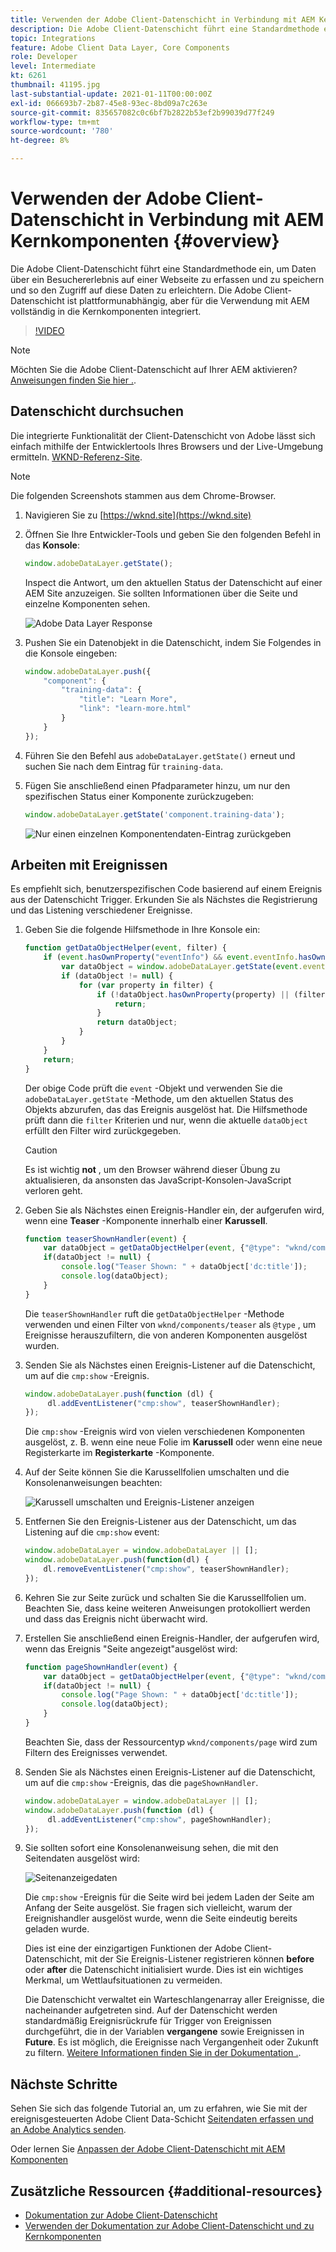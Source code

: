 ```yaml
---
title: Verwenden der Adobe Client-Datenschicht in Verbindung mit AEM Kernkomponenten
description: Die Adobe Client-Datenschicht führt eine Standardmethode ein, um Daten über ein Besuchererlebnis auf einer Webseite zu erfassen und zu speichern und so den Zugriff auf diese Daten zu erleichtern. Die Adobe Client-Datenschicht ist plattformunabhängig, aber für die Verwendung mit AEM vollständig in die Kernkomponenten integriert.
topic: Integrations
feature: Adobe Client Data Layer, Core Components
role: Developer
level: Intermediate
kt: 6261
thumbnail: 41195.jpg
last-substantial-update: 2021-01-11T00:00:00Z
exl-id: 066693b7-2b87-45e8-93ec-8bd09a7c263e
source-git-commit: 835657082c0c6bf7b2822b53ef2b99039d77f249
workflow-type: tm+mt
source-wordcount: '780'
ht-degree: 8%

---
```


# Verwenden der Adobe Client-Datenschicht in Verbindung mit AEM Kernkomponenten {#overview}

Die Adobe Client-Datenschicht führt eine Standardmethode ein, um Daten über ein Besuchererlebnis auf einer Webseite zu erfassen und zu speichern und so den Zugriff auf diese Daten zu erleichtern. Die Adobe Client-Datenschicht ist plattformunabhängig, aber für die Verwendung mit AEM vollständig in die Kernkomponenten integriert.

>[!VIDEO](https://video.tv.adobe.com/v/41195?quality=12&learn=on)

>[!NOTE]
>
> Möchten Sie die Adobe Client-Datenschicht auf Ihrer AEM aktivieren? [Anweisungen finden Sie hier .](https://experienceleague.adobe.com/docs/experience-manager-core-components/using/developing/data-layer/overview.html#installation-activation).

## Datenschicht durchsuchen

Die integrierte Funktionalität der Client-Datenschicht von Adobe lässt sich einfach mithilfe der Entwicklertools Ihres Browsers und der Live-Umgebung ermitteln. [WKND-Referenz-Site](https://wknd.site/).

>[!NOTE]
>
> Die folgenden Screenshots stammen aus dem Chrome-Browser.

1. Navigieren Sie zu [https://wknd.site](https://wknd.site)
1. Öffnen Sie Ihre Entwickler-Tools und geben Sie den folgenden Befehl in das **Konsole**:

   ```js
   window.adobeDataLayer.getState();
   ```

   Inspect die Antwort, um den aktuellen Status der Datenschicht auf einer AEM Site anzuzeigen. Sie sollten Informationen über die Seite und einzelne Komponenten sehen.

   ![Adobe Data Layer Response](assets/data-layer-state-response.png)

1. Pushen Sie ein Datenobjekt in die Datenschicht, indem Sie Folgendes in die Konsole eingeben:

   ```js
   window.adobeDataLayer.push({
       "component": {
           "training-data": {
               "title": "Learn More",
               "link": "learn-more.html"
           }
       }
   });
   ```

1. Führen Sie den Befehl aus `adobeDataLayer.getState()` erneut und suchen Sie nach dem Eintrag für `training-data`.
1. Fügen Sie anschließend einen Pfadparameter hinzu, um nur den spezifischen Status einer Komponente zurückzugeben:

   ```js
   window.adobeDataLayer.getState('component.training-data');
   ```

   ![Nur einen einzelnen Komponentendaten-Eintrag zurückgeben](assets/return-just-single-component.png)

## Arbeiten mit Ereignissen

Es empfiehlt sich, benutzerspezifischen Code basierend auf einem Ereignis aus der Datenschicht Trigger. Erkunden Sie als Nächstes die Registrierung und das Listening verschiedener Ereignisse.

1. Geben Sie die folgende Hilfsmethode in Ihre Konsole ein:

   ```js
   function getDataObjectHelper(event, filter) {
       if (event.hasOwnProperty("eventInfo") && event.eventInfo.hasOwnProperty("path")) {
           var dataObject = window.adobeDataLayer.getState(event.eventInfo.path);
           if (dataObject != null) {
               for (var property in filter) {
                   if (!dataObject.hasOwnProperty(property) || (filter[property] !== null && filter[property] !== dataObject[property])) {
                       return;
                   }
                   return dataObject;
               }
           }
       }
       return;
   }
   ```

   Der obige Code prüft die `event` -Objekt und verwenden Sie die `adobeDataLayer.getState` -Methode, um den aktuellen Status des Objekts abzurufen, das das Ereignis ausgelöst hat. Die Hilfsmethode prüft dann die `filter` Kriterien und nur, wenn die aktuelle `dataObject` erfüllt den Filter wird zurückgegeben.

   >[!CAUTION]
   >
   > Es ist wichtig **not** , um den Browser während dieser Übung zu aktualisieren, da ansonsten das JavaScript-Konsolen-JavaScript verloren geht.

1. Geben Sie als Nächstes einen Ereignis-Handler ein, der aufgerufen wird, wenn eine **Teaser** -Komponente innerhalb einer **Karussell**.

   ```js
   function teaserShownHandler(event) {
       var dataObject = getDataObjectHelper(event, {"@type": "wknd/components/teaser"});
       if(dataObject != null) {
           console.log("Teaser Shown: " + dataObject['dc:title']);
           console.log(dataObject);
       }
   }
   ```

   Die `teaserShownHandler` ruft die `getDataObjectHelper` -Methode verwenden und einen Filter von `wknd/components/teaser` als `@type` , um Ereignisse herauszufiltern, die von anderen Komponenten ausgelöst wurden.

1. Senden Sie als Nächstes einen Ereignis-Listener auf die Datenschicht, um auf die `cmp:show` -Ereignis.

   ```js
   window.adobeDataLayer.push(function (dl) {
        dl.addEventListener("cmp:show", teaserShownHandler);
   });
   ```

   Die `cmp:show` -Ereignis wird von vielen verschiedenen Komponenten ausgelöst, z. B. wenn eine neue Folie im **Karussell** oder wenn eine neue Registerkarte im **Registerkarte** -Komponente.

1. Auf der Seite können Sie die Karussellfolien umschalten und die Konsolenanweisungen beachten:

   ![Karussell umschalten und Ereignis-Listener anzeigen](assets/teaser-console-slides.png)

1. Entfernen Sie den Ereignis-Listener aus der Datenschicht, um das Listening auf die `cmp:show` event:

   ```js
   window.adobeDataLayer = window.adobeDataLayer || [];
   window.adobeDataLayer.push(function(dl) {
       dl.removeEventListener("cmp:show", teaserShownHandler);
   });
   ```

1. Kehren Sie zur Seite zurück und schalten Sie die Karussellfolien um. Beachten Sie, dass keine weiteren Anweisungen protokolliert werden und dass das Ereignis nicht überwacht wird.

1. Erstellen Sie anschließend einen Ereignis-Handler, der aufgerufen wird, wenn das Ereignis &quot;Seite angezeigt&quot;ausgelöst wird:

   ```js
   function pageShownHandler(event) {
       var dataObject = getDataObjectHelper(event, {"@type": "wknd/components/page"});
       if(dataObject != null) {
           console.log("Page Shown: " + dataObject['dc:title']);
           console.log(dataObject);
       }
   }
   ```

   Beachten Sie, dass der Ressourcentyp `wknd/components/page` wird zum Filtern des Ereignisses verwendet.

1. Senden Sie als Nächstes einen Ereignis-Listener auf die Datenschicht, um auf die `cmp:show` -Ereignis, das die `pageShownHandler`.

   ```js
   window.adobeDataLayer = window.adobeDataLayer || [];
   window.adobeDataLayer.push(function (dl) {
        dl.addEventListener("cmp:show", pageShownHandler);
   });
   ```

1. Sie sollten sofort eine Konsolenanweisung sehen, die mit den Seitendaten ausgelöst wird:

   ![Seitenanzeigedaten](assets/page-show-console-data.png)

   Die `cmp:show` -Ereignis für die Seite wird bei jedem Laden der Seite am Anfang der Seite ausgelöst. Sie fragen sich vielleicht, warum der Ereignishandler ausgelöst wurde, wenn die Seite eindeutig bereits geladen wurde.

   Dies ist eine der einzigartigen Funktionen der Adobe Client-Datenschicht, mit der Sie Ereignis-Listener registrieren können **before** oder **after** die Datenschicht initialisiert wurde. Dies ist ein wichtiges Merkmal, um Wettlaufsituationen zu vermeiden.

   Die Datenschicht verwaltet ein Warteschlangenarray aller Ereignisse, die nacheinander aufgetreten sind. Auf der Datenschicht werden standardmäßig Ereignisrückrufe für Trigger von Ereignissen durchgeführt, die in der Variablen **vergangene** sowie Ereignissen in **Future**. Es ist möglich, die Ereignisse nach Vergangenheit oder Zukunft zu filtern. [Weitere Informationen finden Sie in der Dokumentation .](https://github.com/adobe/adobe-client-data-layer/wiki#addeventlistener).


## Nächste Schritte

Sehen Sie sich das folgende Tutorial an, um zu erfahren, wie Sie mit der ereignisgesteuerten Adobe Client Data-Schicht [Seitendaten erfassen und an Adobe Analytics senden](../analytics/collect-data-analytics.md).

Oder lernen Sie [Anpassen der Adobe Client-Datenschicht mit AEM Komponenten](./data-layer-customize.md)


## Zusätzliche Ressourcen {#additional-resources}

* [Dokumentation zur Adobe Client-Datenschicht](https://github.com/adobe/adobe-client-data-layer/wiki)
* [Verwenden der Dokumentation zur Adobe Client-Datenschicht und zu Kernkomponenten](https://experienceleague.adobe.com/docs/experience-manager-core-components/using/developing/data-layer/overview.html)
